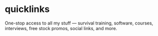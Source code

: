 # quicklinks
One-stop access to all my stuff — survival training, software, courses, interviews, free stock promos, social links, and more.
